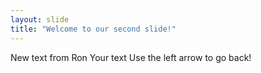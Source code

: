 ```yaml
---
layout: slide
title: "Welcome to our second slide!"
---
```

New text from Ron
Your text
Use the left arrow to go back!